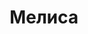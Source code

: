 ---
title: "Мелиса"
description: "Я девушка с хорошей фигурой, обворожительным, нежным взглядом, простым и добрым характером, которая предоставляет услуги элитного эскорта. Люблю романтические обстановки для двоих с шампанским, в роскошном номере отеля. Увлекаюсь комедийными и романтическими фильмами, обожаю путешествия. Изучаю японскую культуру, особенно привлекает национальная кухня. Высшего образования у меня нет, но могу поддержать беседу в любом обществе.  

Если вам нужна элитная девушка эскорт обращайтесь в наше агентство и наш менеджер организует встречу со мной. "
Price: "От 1000$"
height: "177"
weight: "49"
age: "23"
folder: melisa
mainImage: 1.webp
images:
  - 2.webp
  - 3.webp
---